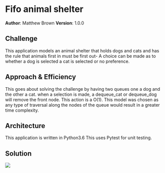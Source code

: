# Fifo animal shelter

**Author**: Matthew Brown
**Version**: 1.0.0

## Challenge
This application models an animal shelter that holds dogs and cats and has the rule that animals first in must be first out- A choice can be made as to whether a dog is selected a cat is selected or no preference.

## Approach & Efficiency
This goes about solving the challenge by having two queues one a dog and the other a cat. when a selection is made, a dequeue_cat or dequeue_dog will remove the front node. This action is a O(1). This model was chosen as any type of traversal along the nodes of the queue would result in a greater time complexity.

## Architecture
This application is written in Python3.6
This uses Pytest for unit testing.

## Solution
![](../../assets/fifo-animal-shelter.jpg)
